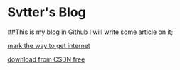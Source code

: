 Svtter's Blog
======

##This is my blog in Github
I will write some article on it;

[mark the way to get internet](http://blog.segmentfault.com/wapeyang/1190000000489420)

[download from CSDN free](http://www.juming.com/csdn/)
